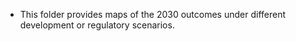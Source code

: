 - This folder provides maps of the 2030 outcomes under different development or regulatory scenarios.
